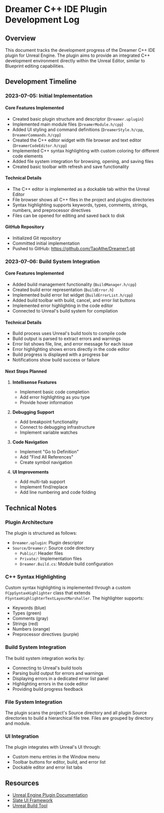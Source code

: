 # Dreamer C++ IDE Plugin Development Log

## Overview
This document tracks the development progress of the Dreamer C++ IDE plugin for Unreal Engine. The plugin aims to provide an integrated C++ development environment directly within the Unreal Editor, similar to Blueprint editing capabilities.

## Development Timeline

### 2023-07-05: Initial Implementation

#### Core Features Implemented
- Created basic plugin structure and descriptor (`Dreamer.uplugin`)
- Implemented main module files (`DreamerModule.h/cpp`)
- Added UI styling and command definitions (`DreamerStyle.h/cpp`, `DreamerCommands.h/cpp`)
- Created the C++ editor widget with file browser and text editor (`DreamerCodeEditor.h/cpp`)
- Implemented C++ syntax highlighting with custom coloring for different code elements
- Added file system integration for browsing, opening, and saving files
- Created basic toolbar with refresh and save functionality

#### Technical Details
- The C++ editor is implemented as a dockable tab within the Unreal Editor
- File browser shows all C++ files in the project and plugins directories
- Syntax highlighting supports keywords, types, comments, strings, numbers, and preprocessor directives
- Files can be opened for editing and saved back to disk

#### GitHub Repository
- Initialized Git repository
- Committed initial implementation
- Pushed to GitHub: https://github.com/TaoAthe/Dreamer1.git

### 2023-07-06: Build System Integration

#### Core Features Implemented
- Added build management functionality (`BuildManager.h/cpp`)
- Created build error representation (`BuildError.h`)
- Implemented build error list widget (`BuildErrorList.h/cpp`)
- Added build toolbar with build, cancel, and error list buttons
- Implemented error highlighting in the code editor
- Connected to Unreal's build system for compilation

#### Technical Details
- Build process uses Unreal's build tools to compile code
- Build output is parsed to extract errors and warnings
- Error list shows file, line, and error message for each issue
- Error highlighting shows errors directly in the code editor
- Build progress is displayed with a progress bar
- Notifications show build success or failure

#### Next Steps Planned
1. **Intellisense Features**
   - Implement basic code completion
   - Add error highlighting as you type
   - Provide hover information

2. **Debugging Support**
   - Add breakpoint functionality
   - Connect to debugging infrastructure
   - Implement variable watches

3. **Code Navigation**
   - Implement "Go to Definition"
   - Add "Find All References"
   - Create symbol navigation

4. **UI Improvements**
   - Add multi-tab support
   - Implement find/replace
   - Add line numbering and code folding

## Technical Notes

### Plugin Architecture
The plugin is structured as follows:
- `Dreamer.uplugin`: Plugin descriptor
- `Source/Dreamer/`: Source code directory
  - `Public/`: Header files
  - `Private/`: Implementation files
  - `Dreamer.Build.cs`: Module build configuration

### C++ Syntax Highlighting
Custom syntax highlighting is implemented through a custom `FCppSyntaxHighlighter` class that extends `FSyntaxHighlighterTextLayoutMarshaller`. The highlighter supports:
- Keywords (blue)
- Types (green)
- Comments (gray)
- Strings (red)
- Numbers (orange)
- Preprocessor directives (purple)

### Build System Integration
The build system integration works by:
- Connecting to Unreal's build tools
- Parsing build output for errors and warnings
- Displaying errors in a dedicated error list panel
- Highlighting errors in the code editor
- Providing build progress feedback

### File System Integration
The plugin scans the project's Source directory and all plugin Source directories to build a hierarchical file tree. Files are grouped by directory and module.

### UI Integration
The plugin integrates with Unreal's UI through:
- Custom menu entries in the Window menu
- Toolbar buttons for editor, build, and error list
- Dockable editor and error list tabs

## Resources
- [Unreal Engine Plugin Documentation](https://docs.unrealengine.com/5.6/en-US/plugins-in-unreal-engine/)
- [Slate UI Framework](https://docs.unrealengine.com/5.6/en-US/slate-ui-framework-in-unreal-engine/)
- [Unreal Build Tool](https://docs.unrealengine.com/5.6/en-US/unreal-build-tool-in-unreal-engine/)